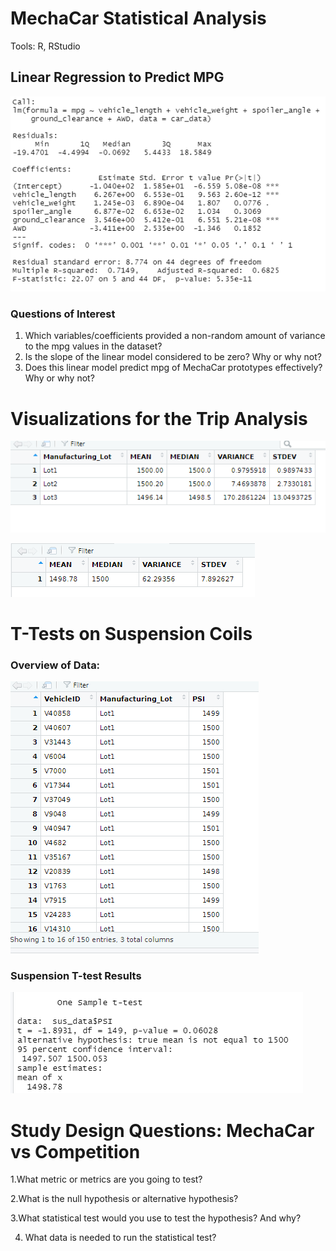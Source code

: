 # MechaCar Statistical Analysis

Tools: R, RStudio

## Linear Regression to Predict MPG
 ![](https://github.com/MarielaKaradzhova/MechaCar_Statistical_Analysis/blob/main/resources/mpg_regression.png)
 
### Questions of Interest

 1. Which variables/coefficients provided a non-random amount of variance to the mpg values in the dataset?
 2. Is the slope of the linear model considered to be zero? Why or why not?
 3. Does this linear model predict mpg of MechaCar prototypes effectively? Why or why not?
 
 
# Visualizations for the Trip Analysis

 ![](https://github.com/MarielaKaradzhova/MechaCar_Statistical_Analysis/blob/main/resources/total_lot.png)
 
 
 
 ![](https://github.com/MarielaKaradzhova/MechaCar_Statistical_Analysis/blob/main/resources/total_sum.png)





# T-Tests on Suspension Coils
### Overview of Data:



![](https://github.com/MarielaKaradzhova/MechaCar_Statistical_Analysis/blob/main/resources/susp_data.png)


### Suspension T-test Results
![](https://github.com/MarielaKaradzhova/MechaCar_Statistical_Analysis/blob/main/resources/susp_test.png)
 



# Study Design Questions: MechaCar vs Competition
 1.What metric or metrics are you going to test?
 
 
 2.What is the null hypothesis or alternative hypothesis?
 
 
 3.What statistical test would you use to test the hypothesis? And why?
 
 
 4. What data is needed to run the statistical test?
